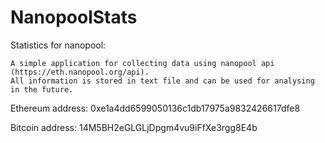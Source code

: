 # NanopoolStats
Statistics for nanopool:

    A simple application for collecting data using nanopool api (https://eth.nanopool.org/api).
	All information is stored in text file and can be used for analysing in the future.
    
Ethereum address: 0xe1a4dd6599050136c1db17975a9832426617dfe8

Bitcoin address: 14M5BH2eGLGLjDpgm4vu9iFfXe3rgg8E4b